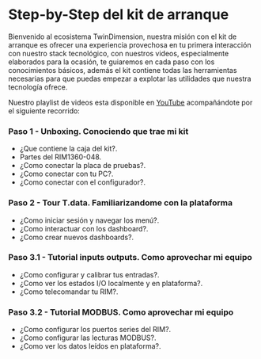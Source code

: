 # Step-by-Step del kit de arranque
Bienvenido al ecosistema TwinDimension, nuestra misión con el kit de arranque es ofrecer una experiencia provechosa en tu primera interacción con nuestro stack tecnológico, con nuestros videos, especialmente elaborados para la ocasión, te guiaremos en cada paso con los conocimientos básicos, además el kit contiene todas las herramientas necesarias para que puedas empezar a explotar las utilidades que nuestra tecnología ofrece.

Nuestro playlist de videos esta disponible en [YouTube](https://youtube.com/playlist?list=PLmecq_qgq7N60ZPtD89jeI6rPIi_TgfCm&si=n4XJW3ag5-GRLOFD) acompañándote por el siguiente recorrido:

### Paso 1 - Unboxing. Conociendo que trae mi kit

- ¿Que contiene la caja del kit?.
- Partes del RIM1360-048.
- ¿Como conectar la placa de pruebas?.
- ¿Como conectar con tu PC?.
- ¿Como conectar con el configurador?.

### Paso 2 - Tour T.data. Familiarizandome con la plataforma

- ¿Como iniciar sesión y navegar los menú?.
- ¿Como interactuar con los dashboard?.
- ¿Como crear nuevos dashboards?.

### Paso 3.1 - Tutorial inputs outputs. Como aprovechar mi equipo

- ¿Como configurar y calibrar tus entradas?.
- ¿Como ver los estados I/O localmente y en plataforma?.
- ¿Como telecomandar tu RIM?.

### Paso 3.2 - Tutorial MODBUS. Como aprovechar mi equipo

- ¿Como configurar los puertos series del RIM?.
- ¿Como configurar las lecturas MODBUS?.
- ¿Como ver los datos leídos en plataforma?.

